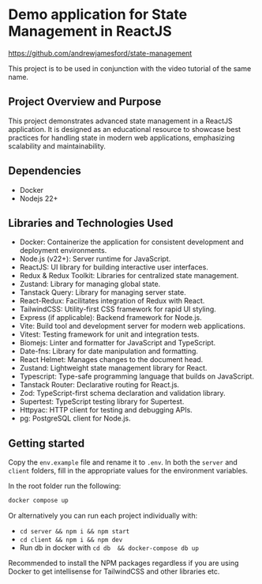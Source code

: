 # Demo application for State Management in ReactJS

https://github.com/andrewjamesford/state-management

This project is to be used in conjunction with the video tutorial of the same name.

## Project Overview and Purpose

This project demonstrates advanced state management in a ReactJS application. It is designed as an educational resource to showcase best practices for handling state in modern web applications, emphasizing scalability and maintainability.

## Dependencies

- Docker
- Nodejs 22+

## Libraries and Technologies Used

- Docker: Containerize the application for consistent development and deployment environments.
- Node.js (v22+): Server runtime for JavaScript.
- ReactJS: UI library for building interactive user interfaces.
- Redux & Redux Toolkit: Libraries for centralized state management.
- Zustand: Library for managing global state.
- Tanstack Query: Library for managing server state.
- React-Redux: Facilitates integration of Redux with React.
- TailwindCSS: Utility-first CSS framework for rapid UI styling.
- Express (if applicable): Backend framework for Node.js.
- Vite: Build tool and development server for modern web applications.
- Vitest: Testing framework for unit and integration tests.
- Biomejs: Linter and formatter for JavaScript and TypeScript.
- Date-fns: Library for date manipulation and formatting.
- React Helmet: Manages changes to the document head.
- Zustand: Lightweight state management library for React.
- Typescript: Type-safe programming language that builds on JavaScript.
- Tanstack Router: Declarative routing for React.js.
- Zod: TypeScript-first schema declaration and validation library.
- Supertest: TypeScript testing library for Supertest.
- Httpyac: HTTP client for testing and debugging APIs.
- pg: PostgreSQL client for Node.js.

## Getting started

Copy the `env.example` file and rename it to `.env`. In both the `server` and `client` folders, fill in the appropriate values for the environment variables.

In the root folder run the following:

```sh
docker compose up
```

Or alternatively you can run each project individually with:

- `cd server && npm i && npm start`
- `cd client && npm i && npm dev`
- Run db in docker with `cd db  && docker-compose db up`

Recommended to install the NPM packages regardless if you are using Docker to get intellisense for TailwindCSS and other libraries etc.
